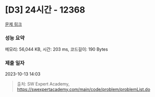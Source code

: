 # [D3] 24시간 - 12368 

[문제 링크](https://swexpertacademy.com/main/code/problem/problemDetail.do?contestProbId=AXsEBlLqedsDFARX) 

### 성능 요약

메모리: 56,044 KB, 시간: 203 ms, 코드길이: 190 Bytes

### 제출 일자

2023-10-13 14:03



> 출처: SW Expert Academy, https://swexpertacademy.com/main/code/problem/problemList.do